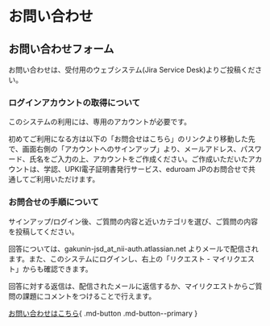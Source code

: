 # お問い合わせ

## お問い合わせフォーム

お問い合わせは、受付用のウェブシステム(Jira Service Desk)よりご投稿ください。

### ログインアカウントの取得について
このシステムの利用には、専用のアカウントが必要です。

初めてご利用になる方は以下の「お問合せはこちら」のリンクより移動した先で、画面右側の「アカウントへのサインアップ」より、メールアドレス、パスワード、氏名をご入力の上、アカウントをご作成ください。ご作成いただいたアカウントは、学認、UPKI電子証明書発行サービス、eduroam JPのお問合せで共通してご利用いただけます。

### お問合せの手順について
サインアップ/ログイン後、ご質問の内容と近いカテゴリを選び、ご質問の内容を投稿してください。

回答については、gakunin-jsd_at_nii-auth.atlassian.net よりメールで配信されます。また、このシステムにログインし、右上の「リクエスト - マイリクエスト」からも確認できます。

回答に対する返信は、配信されたメールに返信するか、マイリクエストからご質問の課題にコメントをつけることで行えます。

[お問い合わせはこちら](https://nii-auth.atlassian.net/servicedesk/customer/portal/21){ .md-button .md-button--primary }